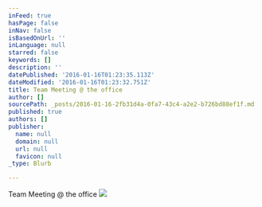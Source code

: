 ```yaml
---
inFeed: true
hasPage: false
inNav: false
isBasedOnUrl: ''
inLanguage: null
starred: false
keywords: []
description: ''
datePublished: '2016-01-16T01:23:35.113Z'
dateModified: '2016-01-16T01:23:32.751Z'
title: Team Meeting @ the office
author: []
sourcePath: _posts/2016-01-16-2fb31d4a-0fa7-43c4-a2e2-b726bd88ef1f.md
published: true
authors: []
publisher:
  name: null
  domain: null
  url: null
  favicon: null
_type: Blurb

---
```

Team Meeting @ the office
![](https://s3-us-west-2.amazonaws.com/the-grid-img/p/4568fdeb02d3a065bba1a886a2ad9f10ed92a7fc.png)